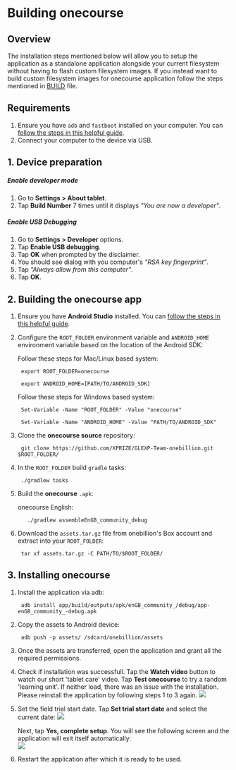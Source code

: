 # Building onecourse

## Overview
The installation steps mentioned below will allow you to setup the application as a standalone application alongside your current filesystem without having to flash custom filesystem images. If you instead want to build custom filesystem images for onecourse application follow the steps mentioned in [BUILD](https://github.com/XPRIZE/GLEXP-Team-onebillion/blob/master/BUILD.md) file.

## Requirements
1. Ensure you have `adb` and `fastboot` installed on your computer. You can [follow the steps in this helpful guide](https://www.androidpit.com/how-to-install-adb-and-fastboot).
2. Connect your computer to the device via USB.

## 1. Device preparation

##### Enable developer mode
1. Go to **Settings > About tablet**.
2. Tap **Build Number** 7 times until it displays _"You are now a developer"_.

##### Enable USB Debugging
1. Go to **Settings > Developer** options.
2. Tap **Enable USB debugging**.
3. Tap **OK** when prompted by the disclaimer.
4. You should see dialog with you computer's _"RSA key fingerprint"_.
5. Tap _"Always allow from this computer"_.
6. Tap **OK**.

## 2. Building the onecourse app

1. Ensure you have **Android Studio** installed. You can [follow the steps in this helpful guide](https://developer.android.com/studio/install.html).

2. Configure the `ROOT_FOLDER` environment variable and `ANDROID_HOME` environment variable based on the location of the Android SDK:  
   
   Follow these steps for Mac/Linux based system:
	
		export ROOT_FOLDER=onecourse
		
		export ANDROID_HOME=[PATH/TO/ANDROID_SDK]
		
   Follow these steps for Windows based system:

		Set-Variable -Name "ROOT_FOLDER" -Value "onecourse"
		
		Set-Variable -Name "ANDROID_HOME" -Value "PATH/TO/ANDROID_SDK"
		
3. Clone the **onecourse source** repository:
		
		git clone https://github.com/XPRIZE/GLEXP-Team-onebillion.git $ROOT_FOLDER/
		
4. In the `ROOT_FOLDER` build `gradle` tasks:

        ./gradlew tasks
		
5. Build the **onecourse** `.apk`:

	onecourse English:

          ./gradlew assembleEnGB_community_debug
		  
6. Download the `assets.tar.gz` file from onebillion's Box account and extract into your `ROOT_FOLDER`:

		tar xf assets.tar.gz -C PATH/TO/$ROOT_FOLDER/
		
## 3. Installing onecourse

1. Install the application via adb:

		adb install app/build/outputs/apk/enGB_community_/debug/app-enGB_community_-debug.apk
		
2. Copy the assets to Android device:

		adb push -p assets/ /sdcard/onebillion/assets
		
3. Once the assets are transferred, open the application and grant all the required permissions.

4. Check if installation was successfull. Tap the **Watch video** button to watch our short 'tablet care' video. Tap **Test onecourse** to try a random 'learning unit'. If neither load, there was an issue with the installation. Please reinstall the application by following steps 1 to 3 again.
![](https://onebillion.org/img/xprize/setup-ss/screen1.png)

5. Set the field trial start date. Tap **Set trial start date** and select the current date: ![](https://onebillion.org/img/xprize/setup-ss/screen2.png)  
  
   Next, tap **Yes, complete setup**. You will see the following screen and the application will exit itself automatically:  
![](https://onebillion.org/img/xprize/setup-ss/screen4.png)

6. Restart the application after which it is ready to be used.
